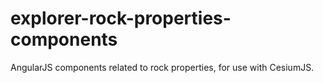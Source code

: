 # explorer-rock-properties-components
AngularJS components related to rock properties, for use with CesiumJS.
